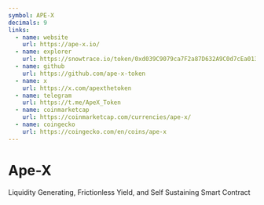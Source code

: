```yaml
---
symbol: APE-X
decimals: 9
links:
  - name: website
    url: https://ape-x.io/
  - name: explorer
    url: https://snowtrace.io/token/0xd039C9079ca7F2a87D632A9C0d7cEa0137bAcFB5
  - name: github
    url: https://github.com/ape-x-token
  - name: x
    url: https://x.com/apexthetoken
  - name: telegram
    url: https://t.me/ApeX_Token
  - name: coinmarketcap
    url: https://coinmarketcap.com/currencies/ape-x/
  - name: coingecko
    url: https://coingecko.com/en/coins/ape-x
---
```


# Ape-X

Liquidity Generating, Frictionless Yield, and Self Sustaining Smart Contract
